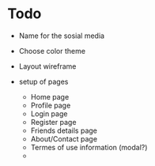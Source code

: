# Todo

- Name for the sosial media

- Choose color theme

- Layout wireframe

- setup of pages
    * Home page
    * Profile page
    * Login page
    * Register page
    * Friends details page
    * About/Contact page
    * Termes of use information (modal?)
    * 